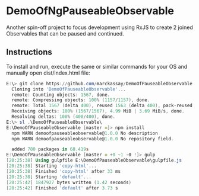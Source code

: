 # DemoOfNgPauseableObservable
Another spin-off project to focus development using RxJS to create 2 
joined Observables that can be paused and continued.

## Instructions
To install and run, execute the same or similar commands for your OS
and manually open dist/index.html file:

```powershell
E:\> git clone https://github.com/marckassay/DemoOfPauseableObservable.git
  Cloning into 'DemoOfPauseableObservable'...
  remote: Counting objects: 1567, done.
  remote: Compressing objects: 100% (1157/1157), done.
  remote: Total 1567 (delta 400), reused 1563 (delta 400), pack-reused 0
  Receiving objects: 100% (1567/1567), 4.99 MiB | 3.69 MiB/s, done.
  Resolving deltas: 100% (400/400), done.
E:\> sl .\DemoOfPauseableObservable\
E:\DemoOfPauseableObservable [master ≡]> npm install
  npm WARN demoofpauseableobservable@1.0.0 No description
  npm WARN demoofpauseableobservable@1.0.0 No repository field.

  added 780 packages in 68.419s
E:\DemoOfPauseableObservable [master ≡ +0 ~1 -0 !]> gulp
[20:25:38] Using gulpfile E:\DemoOfPauseableObservable\gulpfile.js
[20:25:38] Starting 'copy-html'...
[20:25:38] Finished 'copy-html' after 33 ms
[20:25:38] Starting 'default'...
[20:25:42] 1847927 bytes written (1.42 seconds)
[20:25:42] Finished 'default' after 3.73 s

```
